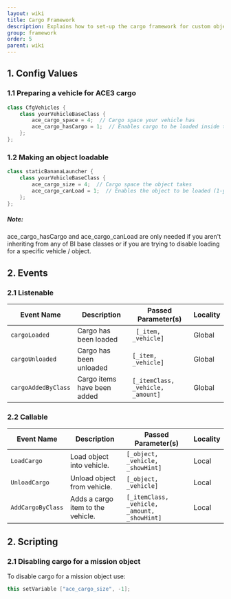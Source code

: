 ```yaml
---
layout: wiki
title: Cargo Framework
description: Explains how to set-up the cargo framework for custom objects and vehicles.
group: framework
order: 5
parent: wiki
---
```


## 1. Config Values

### 1.1 Preparing a vehicle for ACE3 cargo

```cpp
class CfgVehicles {
    class yourVehicleBaseClass {
        ace_cargo_space = 4;  // Cargo space your vehicle has
        ace_cargo_hasCargo = 1;  // Enables cargo to be loaded inside the vehicle (1-yes, 0-no)
    };
};
```

### 1.2 Making an object loadable

```cpp
class staticBananaLauncher {
    class yourVehicleBaseClass {
        ace_cargo_size = 4;  // Cargo space the object takes
        ace_cargo_canLoad = 1;  // Enables the object to be loaded (1-yes, 0-no)
    };
};
```

<div class="panel callout">
    <h5>Note:</h5>
    <p>ace_cargo_hasCargo and ace_cargo_canLoad are only needed if you aren't inheriting from any of BI base classes or if you are trying to disable loading for a specific vehicle / object.</p>
</div>


## 2. Events

### 2.1 Listenable

Event Name | Description | Passed Parameter(s) | Locality
---------- | ----------- | ------------------- | --------
`cargoLoaded` | Cargo has been loaded | ` [_item, _vehicle]` | Global
`cargoUnloaded` | Cargo has been unloaded | `[_item, _vehicle]` | Global
`cargoAddedByClass` | Cargo items have been added | `[_itemClass, _vehicle, _amount]` | Global

### 2.2 Callable

Event Name | Description | Passed Parameter(s) | Locality
---------- | ----------- | ------------------- | --------
`LoadCargo` | Load object into vehicle. | `[_object, _vehicle, _showHint]` | Local
`UnloadCargo` | Unload object from vehicle. | `[_object, _vehicle]` | Local
`AddCargoByClass` | Adds a cargo item to the vehicle. | `[_itemClass, _vehicle, _amount, _showHint]` | Local

## 2. Scripting

### 2.1 Disabling cargo for a mission object

To disable cargo for a mission object use:

```cpp
this setVariable ["ace_cargo_size", -1];
```
